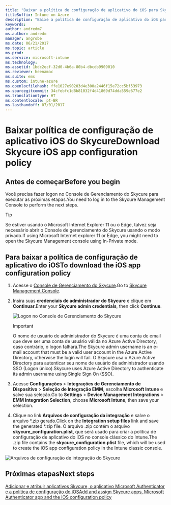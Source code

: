 ```yaml
---
title: "Baixar a política de configuração de aplicativo do iOS para Skycure a ser usada com o Intune"
titleSuffix: Intune on Azure
description: "Baixe a política de configuração de aplicativo do iOS para Skycure a ser usada com o Intune."
keywords: 
author: andredm7
ms.author: andredm
manager: angrobe
ms.date: 06/21/2017
ms.topic: article
ms.prod: 
ms.service: microsoft-intune
ms.technology: 
ms.assetid: 1bdc2ecf-32d0-4b6a-80b4-dbcdb9909010
ms.reviewer: heenamac
ms.suite: ems
ms.custom: intune-azure
ms.openlocfilehash: ffe1027e90203d4e300a2446f15e72cc5bf53973
ms.sourcegitcommit: 34cfebfc1d8b81032f4d41869d74dda559e677e2
ms.translationtype: HT
ms.contentlocale: pt-BR
ms.lasthandoff: 07/01/2017
---
```

# <span data-ttu-id="2cb20-103">Baixar política de configuração de aplicativo iOS do Skycure</span><span class="sxs-lookup"><span data-stu-id="2cb20-103">Download Skycure iOS app configuration policy</span></span>
<a id="download-skycure-ios-app-configuration-policy" class="xliff"></a>

## <span data-ttu-id="2cb20-104">Antes de começar</span><span class="sxs-lookup"><span data-stu-id="2cb20-104">Before you begin</span></span>
<a id="before-you-begin" class="xliff"></a>

<span data-ttu-id="2cb20-105">Você precisa fazer logon no Console de Gerenciamento do Skycure para executar as próximas etapas.</span><span class="sxs-lookup"><span data-stu-id="2cb20-105">You need to log in to the Skycure Management Console to perform the next steps.</span></span>

> [!TIP] 
> <span data-ttu-id="2cb20-106">Se estiver usando o Microsoft Internet Explorer 11 ou o Edge, talvez seja necessário abrir o Console de gerenciamento do Skycure usando o modo privado.</span><span class="sxs-lookup"><span data-stu-id="2cb20-106">If using Microsoft Internet explorer 11 or Edge, you might need to open the Skycure Management console using In-Private mode.</span></span>

## <span data-ttu-id="2cb20-107">Para baixar a política de configuração de aplicativo do iOS</span><span class="sxs-lookup"><span data-stu-id="2cb20-107">To download the iOS app configuration policy</span></span>
<a id="to-download-the-ios-app-configuration-policy" class="xliff"></a>

1.  <span data-ttu-id="2cb20-108">Acesse o [Console de Gerenciamento do Skycure](https://aad.skycure.com).</span><span class="sxs-lookup"><span data-stu-id="2cb20-108">Go to [Skycure Management Console](https://aad.skycure.com).</span></span>

2.  <span data-ttu-id="2cb20-109">Insira suas **credenciais de administrador do Skycure** e clique em **Continuar**.</span><span class="sxs-lookup"><span data-stu-id="2cb20-109">Enter your **Skycure admin credentials**, then click **Continue**.</span></span>

    ![Logon no Console de Gerenciamento do Skycure](./media/skycure-ios-app-1.png)

    > [!IMPORTANT] 
    > <span data-ttu-id="2cb20-111">O nome de usuário de administrador do Skycure é uma conta de email que deve ser uma conta de usuário válida no Azure Active Directory, caso contrário, o logon falhará.</span><span class="sxs-lookup"><span data-stu-id="2cb20-111">The Skycure admin username is an e-mail account that must be a valid user account in the Azure Active Directory, otherwise the login will fail.</span></span> <span data-ttu-id="2cb20-112">O Skycure usa o Azure Active Directory para autenticar seu nome de usuário de administrador usando SSO (Logon único).</span><span class="sxs-lookup"><span data-stu-id="2cb20-112">Skycure uses Azure Active Directory to authenticate its admin username using Single Sign On (SSO).</span></span>

3.  <span data-ttu-id="2cb20-113">Acesse **Configurações** &gt; **Integrações de Gerenciamento de Dispositivo** &gt; **Seleção de Integração EMM**, escolha **Microsoft Intune** e salve sua seleção.</span><span class="sxs-lookup"><span data-stu-id="2cb20-113">Go to **Settings** &gt; **Device Management Integrations** &gt; **EMM Integration Selection**, choose **Microsoft Intune**, then save your selection.</span></span>

4.  <span data-ttu-id="2cb20-114">Clique no link **Arquivos de configuração da integração** e salve o arquivo \*.zip gerado.</span><span class="sxs-lookup"><span data-stu-id="2cb20-114">Click on the **Integration setup files** link and save the generated \*.zip file.</span></span> <span data-ttu-id="2cb20-115">O arquivo .zip contém o arquivo **skycure\_configuration.plist**, que será usado para criar a política de configuração de aplicativo do iOS no console clássico do Intune.</span><span class="sxs-lookup"><span data-stu-id="2cb20-115">The .zip file contains the **skycure\_configuration.plist** file, which will be used to create the iOS app configuration policy in the Intune classic console.</span></span>

![Arquivos de configuração de integração do Skycure](./media/skycure-ios-app-2.png)

## <span data-ttu-id="2cb20-117">Próximas etapas</span><span class="sxs-lookup"><span data-stu-id="2cb20-117">Next steps</span></span>
<a id="next-steps" class="xliff"></a>

[<span data-ttu-id="2cb20-118">Adicionar e atribuir aplicativos Skycure, o aplicativo Microsoft Authenticator e a política de configuração do iOS</span><span class="sxs-lookup"><span data-stu-id="2cb20-118">Add and assign Skycure apps, Microsoft Authenticator app and the iOS configuration policy</span></span>](mtd-apps-ios-app-configuration-policy-add-assign.md)
